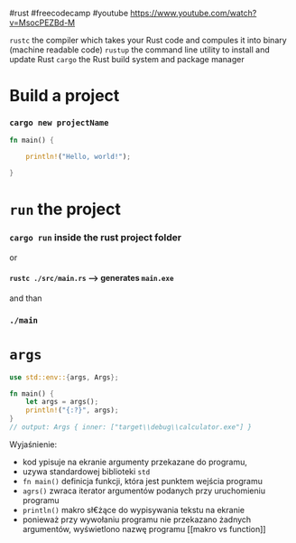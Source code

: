 #rust #freecodecamp #youtube 
https://www.youtube.com/watch?v=MsocPEZBd-M


`rustc` the compiler which takes your Rust code and compules it into binary (machine readable code)
`rustup` the command line utility to install and update Rust
`cargo` the Rust build system and package manager


# Build a project
### `cargo new projectName`

```rust
fn main() {

    println!("Hello, world!");

}
```

# `run` the project
### `cargo run` inside the rust project folder

or

#### `rustc ./src/main.rs`  --> generates `main.exe` 
and than 
### `./main`

# `args`
```rust
use std::env::{args, Args};

fn main() {
    let args = args();
    println!("{:?}", args);
}
// output: Args { inner: ["target\\debug\\calculator.exe"] }

```

Wyjaśnienie:
- kod ypisuje na ekranie argumenty przekazane do programu,
- uzywa standardowej biblioteki `std`
- `fn main()`  definicja funkcji, która jest punktem wejścia programu
- `agrs()` zwraca iterator argumentów podanych przy uruchomieniu programu
- `println()` makro sł€żące do wypisywania tekstu na ekranie
- ponieważ przy wywołaniu programu nie przekazano żadnych argumentów, wyświetlono nazwę programu
[[makro vs function]]









